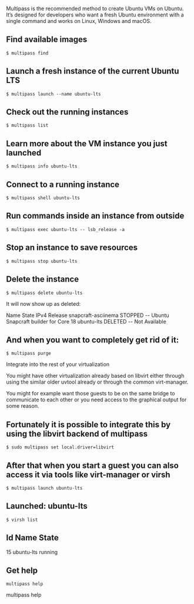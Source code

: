 Multipass is the recommended method to create Ubuntu VMs on Ubuntu. It’s designed for developers who want a fresh Ubuntu environment with a single command and works on Linux, Windows and macOS.

## Find available images
```
$ multipass find
```

## Launch a fresh instance of the current Ubuntu LTS
```
$ multipass launch --name ubuntu-lts
```

## Check out the running instances
```
$ multipass list
```
## Learn more about the VM instance you just launched
```
$ multipass info ubuntu-lts
```
## Connect to a running instance
```
$ multipass shell ubuntu-lts
```
## Run commands inside an instance from outside
```
$ multipass exec ubuntu-lts -- lsb_release -a
```
## Stop an instance to save resources
```
$ multipass stop ubuntu-lts
```
## Delete the instance
```
$ multipass delete ubuntu-lts
```
It will now show up as deleted:

Name                    State             IPv4             Release
snapcraft-asciinema     STOPPED           --               Ubuntu Snapcraft builder for Core 18
ubuntu-lts              DELETED           --               Not Available

## And when you want to completely get rid of it:
```
$ multipass purge
```
Integrate into the rest of your virtualization

You might have other virtualization already based on libvirt either through using the similar older uvtool already or through the common virt-manager.

You might for example want those guests to be on the same bridge to communicate to each other or you need access to the graphical output for some reason.

## Fortunately it is possible to integrate this by using the libvirt backend of multipass
```
$ sudo multipass set local.driver=libvirt
```
## After that when you start a guest you can also access it via tools like virt-manager or virsh
```
$ multipass launch ubuntu-lts
```
## Launched: ubuntu-lts
```
$ virsh list
```
 Id    Name                           State
----------------------------------------------------
 15    ubuntu-lts                     running

## Get help
```
multipass help
```
multipass help <command>
